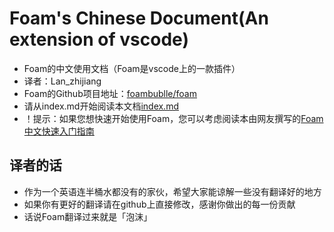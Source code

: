 # Foam's Chinese Document(An extension of vscode)
- Foam的中文使用文档（Foam是vscode上的一款插件）
- 译者：Lan_zhijiang
- Foam的Github项目地址：[foambublle/foam](https://github.com/foambubble/foam)
- 请从index.md开始阅读本文档[index.md](index.md)
- ！提示：如果您想快速开始使用Foam，您可以考虑阅读本由网友撰写的[Foam中文快速入门指南](https://github.com/Jackiexiao/10-minutes-to-foam)

## 译者的话
- 作为一个英语连半桶水都没有的家伙，希望大家能谅解一些没有翻译好的地方
- 如果你有更好的翻译请在github上直接修改，感谢你做出的每一份贡献
- 话说Foam翻译过来就是「泡沫」
